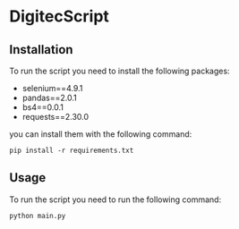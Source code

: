 # DigitecScript

## Installation
To run the script you need to install the following packages:
- selenium==4.9.1
- pandas==2.0.1
- bs4==0.0.1
- requests==2.30.0

you can install them with the following command:
```
pip install -r requirements.txt
```
## Usage
To run the script you need to run the following command:
```
python main.py
```